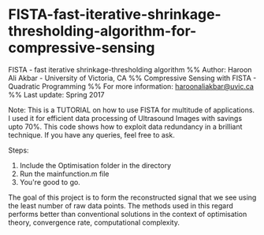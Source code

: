 # FISTA-fast-iterative-shrinkage-thresholding-algorithm-for-compressive-sensing
FISTA - fast iterative shrinkage-thresholding algorithm 
%% Author: Haroon Ali Akbar - University of Victoria, CA
%% Compressive Sensing with FISTA - Quadratic Programming
%% For more information: haroonaliakbar@uvic.ca
%% Last update: Spring 2017 

Note: This is a TUTORIAL on how to use FISTA for multitude of applications. I used it for efficient data processing of Ultrasound 
Images with savings upto 70%. This code shows how to exploit data redundancy in a brilliant technique. 
If you have any queries, feel free to ask.

Steps:
1. Include the Optimisation folder in the directory
2. Run the mainfunction.m file 
3. You're good to go.

The goal of this project is to form the reconstructed signal that we see using the least number of raw data points. 
The methods used in this regard performs better than conventional solutions in the context of optimisation theory, convergence rate, 
computational complexity.
